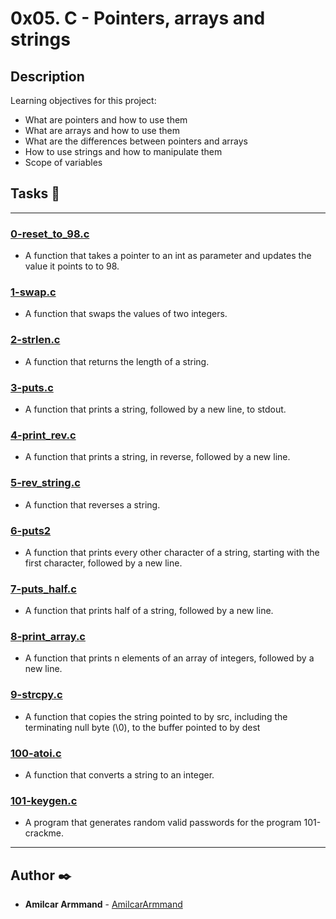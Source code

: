 # 0x05. C - Pointers, arrays and strings

## Description
Learning objectives for this project:

* What are pointers and how to use them
* What are arrays and how to use them
* What are the differences between pointers and arrays
* How to use strings and how to manipulate them
* Scope of variables


## Tasks  :page_with_curl:
---

### [0-reset_to_98.c](./0-reset_to_98.c)
* A function that takes a pointer to an int as parameter and updates the value it points to to 98.


### [1-swap.c](./1-swap.c)
* A function that swaps the values of two integers.


### [2-strlen.c](./2-strlen.c)
* A function that returns the length of a string.


### [3-puts.c](./3-puts.c)
* A function that prints a string, followed by a new line, to stdout.


### [4-print_rev.c](./4-print_rev.c)
* A function that prints a string, in reverse, followed by a new line.


### [5-rev_string.c](./5-rev_string.c)
* A function that reverses a string.


### [6-puts2](./6-puts2.c)
* A function that prints every other character of a string, starting with the first character, followed by a new line.


### [7-puts_half.c](./7-puts_half.c)
* A function that prints half of a string, followed by a new line.


### [8-print_array.c](./8-print_array.c)
* A function that prints n elements of an array of integers, followed by a new line.


### [9-strcpy.c](./9-strcpy.c)
* A function that copies the string pointed to by src, including the terminating null byte (\0), to the buffer pointed to by dest


### [100-atoi.c](./100-atoi.c)
* A function that converts a string to an integer.


### [101-keygen.c](./101-keygen.c)
* A program that generates random valid passwords for the program 101-crackme.

---

## Author :black_nib:
* **Amilcar Armmand** - [AmilcarArmmand](https://github.com/AmilcarArmmand)